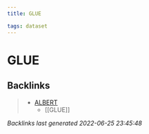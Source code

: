 ```yaml
---
title: GLUE

tags: dataset 
---
```


# GLUE


## Backlinks

> - [ALBERT](ALBERT.md)
>   - [[GLUE]]

_Backlinks last generated 2022-06-25 23:45:48_
